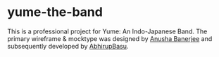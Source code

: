 # yume-the-band
This is a professional project for Yume: An Indo-Japanese Band. The primary wireframe & mocktype was designed by [Anusha Banerjee](https://github.com/anushabanerjee) and subsequently developed by [AbhirupBasu](https://github.com/basuabhirup).
